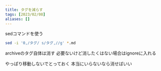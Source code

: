 ```yaml
---
title: タグを減らす
tags: [2023/02/08]
aliases: []
---
```


sedコマンドを使う
```sh
sed -i '0,/タグ/ s/タグ,//g' *.md
```

archiveのタグ自体は消す
必要ないけど消したくはない場合はignoreに入れる

やっぱり移動しないでとっておく
本当にいらないなら消せばいい